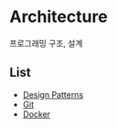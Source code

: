 # Architecture
프로그래밍 구조, 설계

## List
- [Design Patterns](DesignPatterns/README.md)
- [Git](Git/README.md)
- [Docker](Docker/README.md)
